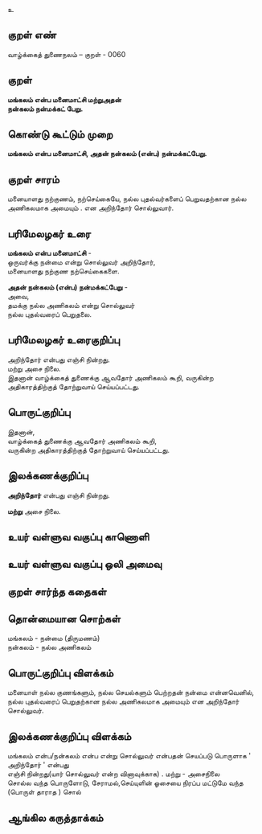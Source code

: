 உ

## குறள் எண் 

வாழ்க்கைத் துணைநலம் – குறள் - 0060  

## குறள் 

**மங்கலம் என்ப மனைமாட்சி மற்றுஅதன்  
நன்கலம் நன்மக்கட் பேறு.**

## கொண்டு கூட்டும் முறை

**மங்கலம் என்ப மனைமாட்சி, அதன் நன்கலம் (என்ப) நன்மக்கட்பேறு.** 
## குறள் சாரம் 

மனையாளது நற்குணம், நற்செய்கையே, நல்ல புதல்வர்களைப் பெறுவதற்கான நல்ல அணிகலமாக அமையும் . 
என அறிந்தோர் சொல்லுவார்.

## பரிமேலழகர் உரை

**மங்கலம் என்ப மனைமாட்சி** -  
ஒருவர்க்கு நன்மை என்று சொல்லுவர் அறிந்தோர்,  
மனையாளது நற்குண நற்செய்கைகளை.  

**அதன் நன்கலம் (என்ப) நன்மக்கட்பேறு** -  
அவை,  
தமக்கு நல்ல அணிகலம் என்று சொல்லுவர்  
நல்ல புதல்வரைப் பெறுதலை.

## பரிமேலழகர் உரைகுறிப்பு   

அறிந்தோர் என்பது எஞ்சி நின்றது.  
மற்று அசை நிலை.  
இதனான் வாழ்க்கைத் துணைக்கு ஆவதோர் அணிகலம் கூறி, வருகின்ற அதிகாரத்திற்குத் தோற்றுவாய் செய்யப்பட்டது.  

## பொருட்குறிப்பு 

இதனான்,  
வாழ்க்கைத் துணைக்கு ஆவதோர் அணிகலம் கூறி,  
வருகின்ற அதிகாரத்திற்குத் தோற்றுவாய் செய்யப்பட்டது.  

## இலக்கணக்குறிப்பு  

**அறிந்தோர்** என்பது எஞ்சி நின்றது.  

**மற்று** அசை நிலை.   

## உயர் வள்ளுவ வகுப்பு காணொளி


## உயர் வள்ளுவ வகுப்பு ஒலி அமைவு 

 
## குறள் சார்ந்த கதைகள் 


## தொன்மையான சொற்கள்

மங்கலம் - நன்மை (திருமணம்)   
நன்கலம் - நல்ல அணிகலம் 

## பொருட்குறிப்பு விளக்கம்

மனையாள் நல்ல குணங்களும், நல்ல செயல்களும் பெற்றதன் நன்மை என்னவெனில், நல்ல 
புதல்வரைப் பெறுதற்கான நல்ல அணிகலமாக அமையும் என அறிந்தோர் சொல்லுவர்.

## இலக்கணக்குறிப்பு விளக்கம்

மங்கலம் என்ப/நன்கலம் என்ப என்று சொல்லுவர் என்பதன் செயப்படு பொருளாக ' அறிந்தோர் ' என்பது  
எஞ்சி நின்றது(யார் சொல்லுவர் என்ற வினாவுக்காக)  .
மற்று - அசைநிலை  
சொல்ல வந்த பொருளோடு, சேராமல்,செய்யுளின் ஓசையை நிரப்ப மட்டுமே வந்த (பொருள் தாராத ) சொல்

## ஆங்கில கருத்தாக்கம் 



